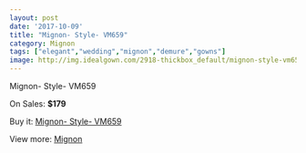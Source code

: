 ```yaml
---
layout: post
date: '2017-10-09'
title: "Mignon- Style- VM659"
category: Mignon
tags: ["elegant","wedding","mignon","demure","gowns"]
image: http://img.idealgown.com/2918-thickbox_default/mignon-style-vm659.jpg
---
```

Mignon- Style- VM659

On Sales: **$179**
<a href="https://www.idealgown.com/en/mignon/1387-mignon-style-vm659.html"><amp-img layout="responsive" width="600" height="600" src="//img.idealgown.com/2918-thickbox_default/mignon-style-vm659.jpg" alt="Mignon- Style- VM659 0" /></a>

Buy it: [Mignon- Style- VM659](https://www.idealgown.com/en/mignon/1387-mignon-style-vm659.html "Mignon- Style- VM659")

View more: [Mignon](https://www.idealgown.com/en/17-mignon "Mignon")